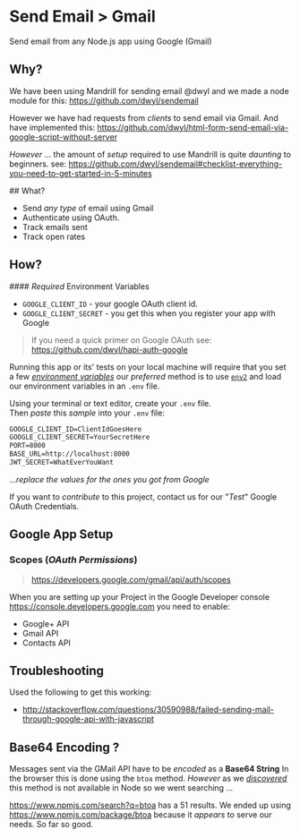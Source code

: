 # Send Email > Gmail

Send email from any Node.js app using Google (Gmail)

## Why?

We have been using Mandrill for sending email @dwyl
and we made a node module for this: https://github.com/dwyl/sendemail

However we have had requests from *clients* to send email via Gmail.
And have implemented this:
https://github.com/dwyl/html-form-send-email-via-google-script-without-server

*However* ... the amount of *setup* required to use Mandrill is quite
*daunting* to beginners.
see: https://github.com/dwyl/sendemail#checklist-everything-you-need-to-get-started-in-5-minutes

## What?

+ Send *any type* of email using Gmail
+ Authenticate using OAuth.
+ Track emails sent
+ Track open rates



## How?

#### *Required* Environment Variables

+ `GOOGLE_CLIENT_ID` - your google OAuth client id.
+ `GOOGLE_CLIENT_SECRET` - you get this when you register your app with Google

> If you need a quick primer on Google OAuth see:  
https://github.com/dwyl/hapi-auth-google


Running this app or its' tests on your local machine will require
that you set a few
[*environment variables*](https://github.com/dwyl/learn-environment-variables)
our *preferred* method is to use [`env2`](https://github.com/dwyl/env2)
and load our environment variables in an `.env` file.

Using your terminal or text editor, create your `.env` file.  
Then *paste* this *sample* into your `.env` file:

```txt
GOOGLE_CLIENT_ID=ClientIdGoesHere
GOOGLE_CLIENT_SECRET=YourSecretHere
PORT=8000
BASE_URL=http://localhost:8000
JWT_SECRET=WhatEverYouWant
```
...*replace the values for the ones you got from Google*

If you want to *contribute* to this project,
contact us for our "*Test*" Google OAuth Credentials.

## Google App Setup

### Scopes (*OAuth Permissions*)

> https://developers.google.com/gmail/api/auth/scopes

When you are setting up your Project in the Google Developer console
https://console.developers.google.com
you need to enable:
+ Google+ API
+ Gmail API
+ Contacts API

## Troubleshooting

Used the following to get this working:

+ http://stackoverflow.com/questions/30590988/failed-sending-mail-through-google-api-with-javascript

## Base64 Encoding ?

Messages sent via the GMail API have to be *encoded* as a **Base64 String**
In the browser this is done using the `btoa` method.
*However* as we [*discovered*](http://stackoverflow.com/questions/30590988/failed-sending-mail-through-google-api-with-javascript)
this method is not available in Node so we went searching ...

https://www.npmjs.com/search?q=btoa has a 51 results.
We ended up using https://www.npmjs.com/package/btoa
because it *appears* to serve our needs. So far so good.
